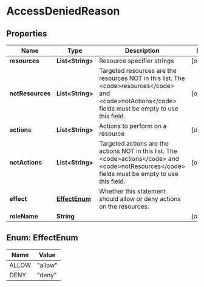

# AccessDeniedReason


## Properties

| Name | Type | Description | Notes |
|------------ | ------------- | ------------- | -------------|
|**resources** | **List&lt;String&gt;** | Resource specifier strings |  [optional] |
|**notResources** | **List&lt;String&gt;** | Targeted resources are the resources NOT in this list. The &lt;code&gt;resources&lt;/code&gt; and &lt;code&gt;notActions&lt;/code&gt; fields must be empty to use this field. |  [optional] |
|**actions** | **List&lt;String&gt;** | Actions to perform on a resource |  [optional] |
|**notActions** | **List&lt;String&gt;** | Targeted actions are the actions NOT in this list. The &lt;code&gt;actions&lt;/code&gt; and &lt;code&gt;notResources&lt;/code&gt; fields must be empty to use this field. |  [optional] |
|**effect** | [**EffectEnum**](#EffectEnum) | Whether this statement should allow or deny actions on the resources. |  |
|**roleName** | **String** |  |  [optional] |



## Enum: EffectEnum

| Name | Value |
|---- | -----|
| ALLOW | &quot;allow&quot; |
| DENY | &quot;deny&quot; |




